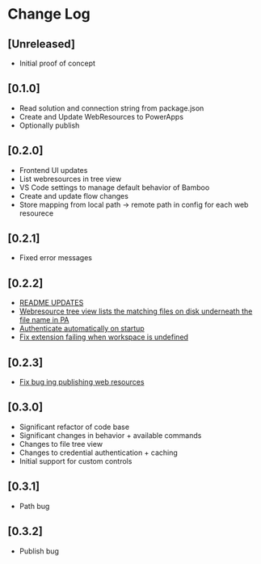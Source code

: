 # Change Log

## [Unreleased]

- Initial proof of concept

## [0.1.0]

- Read solution and connection string from package.json
- Create and Update WebResources to PowerApps
- Optionally publish 

## [0.2.0]

- Frontend UI updates
- List webresources in tree view
- VS Code settings to manage default behavior of Bamboo
- Create and update flow changes
- Store mapping from local path -> remote path in config for each web resourece

## [0.2.1]

- Fixed error messages

## [0.2.2]

- [README UPDATES](https://github.com/Root16/bamboo/issues/43)
- [Webresource tree view lists the matching files on disk underneath the file name in PA](https://github.com/Root16/bamboo/issues/42)
- [Authenticate automatically on startup](https://github.com/Root16/bamboo/issues/41)
- [Fix extension failing when workspace is undefined](https://github.com/Root16/bamboo/issues/40)

## [0.2.3]
- [Fix bug ing publishing web resources](https://github.com/Root16/bamboo/issues/47)

## [0.3.0]
- Significant refactor of code base
- Significant changes in behavior + available commands
- Changes to file tree view
- Changes to credential authentication + caching
- Initial support for custom controls 

## [0.3.1]
- Path bug

## [0.3.2]
- Publish bug